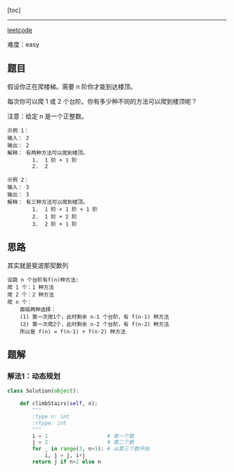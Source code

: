 
[toc]

---

[leetcode](https://leetcode-cn.com/problems/climbing-stairs/)

难度：easy

## 题目
假设你正在爬楼梯。需要 n 阶你才能到达楼顶。

每次你可以爬 1 或 2 个台阶。你有多少种不同的方法可以爬到楼顶呢？

注意：给定 n 是一个正整数。


```
示例 1：
输入： 2
输出： 2
解释： 有两种方法可以爬到楼顶。
        1.  1 阶 + 1 阶
        2.  2 

示例 2：
输入： 3
输出： 3
解释： 有三种方法可以爬到楼顶。
        1.  1 阶 + 1 阶 + 1 阶
        2.  1 阶 + 2 阶
        3.  2 阶 + 1 阶
```

## 思路
其实就是斐波那契数列
```
设跳 n 个台阶有f(n)种方法:
爬 1 个：1 种方法
爬 2 个：2 种方法
爬 n 个：
    面临两种选择：
    (1) 第一次爬1个，此时剩余 n-1 个台阶，有 f(n-1) 种方法
    (2) 第一次爬2个，此时剩余 n-2 个台阶，有 f(n-2) 种方法
    所以是 f(n) = f(n-1) + f(n-2) 种方法
```








## 题解

### 解法1：动态规划

```py
class Solution(object):

    def climbStairs(self, n):
        """
        :type n: int
        :rtype: int
        """
        i = 1                   # 第一个数
        j = 2                   # 第二个数
        for _ in range(3, n+1): # 从第三个数开始
            i, j = j, i+j
        return j if n>2 else n
```
